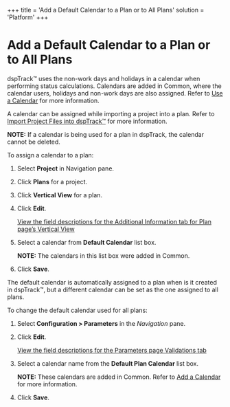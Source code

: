 +++
title = 'Add a Default Calendar to a Plan or to All Plans'
solution = 'Platform'
+++

# Add a Default Calendar to a Plan or to All Plans

dspTrack™ uses the non-work days and holidays in a calendar when
performing status calculations. Calendars are added in Common, where the
calendar users, holidays and non-work days are also assigned. Refer to
[Use a Calendar](../../Common/Use_Cases/Use_a_Calendar.htm) for more
information.

A calendar can be assigned while importing a project into a plan. Refer
to [Import Project Files into
dspTrack™](Import_Project_Files_into_dspTrack.htm) for more
information.

<span style="font-weight: bold;">NOTE:</span> If a calendar is being
used for a plan in dspTrack, the calendar cannot be deleted.

To assign a calendar to a plan:

1.  Select **Project** in Navigation pane.

2.  Click **Plans** for a project.

3.  Click **Vertical View** for a plan.

4.  Click **Edit**.
    
    [View the field descriptions for the Additional Information tab for
    Plan page’s Vertical
    View](../Page_Desc/Plan_H.htm#Additional_Information_Tab)

5.  Select a calendar from **Default Calendar** list box.
    
    **NOTE:** The calendars in this list box were added in Common.

6.  Click **Save**.

The default calendar is automatically assigned to a plan when is it
created in dspTrack™, but a different calendar can be set as the one
assigned to all plans.

To change the default calendar used for all plans:

1.  Select<span style="font-weight: bold;"> Configuration \>
    Parameters</span> in the
    <span style="font-style: italic;">Navigation</span> pane.

2.  Click <span style="font-weight: bold;">Edit</span>.
    
    [View the field descriptions for the Parameters page Validations
    tab](../Page_Desc/Parameters_dspTrack.htm#Validations_Tab)

3.  Select a calendar name from the
    <span style="font-weight: bold;">Default Plan Calendar</span> list
    box.
    
    <span style="font-weight: bold;">NOTE:</span> These calendars are
    added in Common. Refer to [Add a
    Calendar](../../Common/Use_Cases/Add_a_Calendar.htm) for more
    information.

4.  Click <span style="font-weight: bold;">Save</span>.
